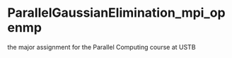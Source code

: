 # ParallelGaussianElimination_mpi_openmp
the major assignment for the Parallel Computing course at USTB
